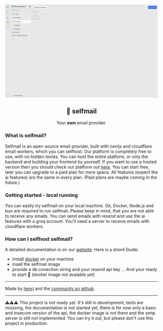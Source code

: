 <p align="center">
    <picture>
      <img src="./images/compose-mail.png" >
    </picture>
    <h2 align="center">
        📯 selfmail
    </h2>
    <p align="center">
        Your <b>own</b> email provider.
    </p>
</p>

### What is selfmail?

Selfmail is an open-source email provider, built with nextjs and cloudflare email workers, which you can selfhost. Our platform is completely free to use, with no hidden textes. You can host the entire platform, or only the backend and building your frontend by yourself. If you want to use a hosted version then you should check our platform out [here](https://selfmail.app). You can start free, later you can upgrade to a paid plan for more space. All features (expect the ai features) are the same in every plan. (Paid plans are maybe coming in the future.)

### Getting started - local running

You can easily try selfmail on your local machine. Git, Docker, Node.js and bun are required to run selfmail. Please keep in mind, that you are not able to receive any emails. You can send emails with resend and use the ai features with a groq account. You'll need a server to receive emails with cloudflare workers.

### How can I selfhost selfmail?

A detailed documentation is on our [website](https://selfmail.app/docs). Here is a shord Guide: <br>

- install [docker](https://docker.com) on your machine
- insall the selfmail image
- provide a db conection string and your resend api key
  ... And your ready to start 🥳
  (docker image not avaiable yet)

---

Made by [henri](https://henri.gg) and the [community on github](https://github.com/i-am-henri/selfmail).

---

⚠️⚠️⚠️
This project is not ready yet. It's still in development, tests are misssing, the documentation is not started yet, there is for now only a basic and insecure version of the api, the docker image is not there and the smtp server is still not implemented. You can try it out, but please don't use this project in production.
